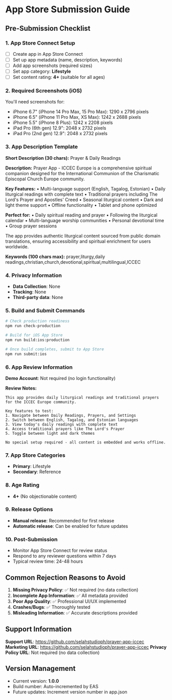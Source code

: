 # App Store Submission Guide

## Pre-Submission Checklist

### 1. App Store Connect Setup
- [ ] Create app in App Store Connect
- [ ] Set up app metadata (name, description, keywords)
- [ ] Add app screenshots (required sizes)
- [ ] Set app category: **Lifestyle**
- [ ] Set content rating: **4+** (suitable for all ages)

### 2. Required Screenshots (iOS)
You'll need screenshots for:
- iPhone 6.7" (iPhone 14 Pro Max, 15 Pro Max): 1290 x 2796 pixels
- iPhone 6.5" (iPhone 11 Pro Max, XS Max): 1242 x 2688 pixels
- iPhone 5.5" (iPhone 8 Plus): 1242 x 2208 pixels
- iPad Pro (6th gen) 12.9": 2048 x 2732 pixels
- iPad Pro (2nd gen) 12.9": 2048 x 2732 pixels

### 3. App Description Template

**Short Description (30 chars):**
Prayer & Daily Readings

**Description:**
Prayer App - ICCEC Europe is a comprehensive spiritual companion designed for the International Communion of the Charismatic Episcopal Church Europe community.

**Key Features:**
• Multi-language support (English, Tagalog, Estonian)
• Daily liturgical readings with complete text
• Traditional prayers including The Lord's Prayer and Apostles' Creed
• Seasonal liturgical content
• Dark and light theme support
• Offline functionality
• Tablet and phone optimized

**Perfect for:**
• Daily spiritual reading and prayer
• Following the liturgical calendar
• Multi-language worship communities
• Personal devotional time
• Group prayer sessions

The app provides authentic liturgical content sourced from public domain translations, ensuring accessibility and spiritual enrichment for users worldwide.

**Keywords (100 chars max):**
prayer,liturgy,daily readings,christian,church,devotional,spiritual,multilingual,ICCEC

### 4. Privacy Information
- **Data Collection**: None
- **Tracking**: None
- **Third-party data**: None

### 5. Build and Submit Commands

```bash
# Check production readiness
npm run check-production

# Build for iOS App Store
npm run build:ios:production

# Once build completes, submit to App Store
npm run submit:ios
```

### 6. App Review Information

**Demo Account**: Not required (no login functionality)

**Review Notes:**
```
This app provides daily liturgical readings and traditional prayers for the ICCEC Europe community. 

Key features to test:
1. Navigate between Daily Readings, Prayers, and Settings
2. Switch between English, Tagalog, and Estonian languages
3. View today's daily readings with complete text
4. Access traditional prayers like The Lord's Prayer
5. Toggle between light and dark themes

No special setup required - all content is embedded and works offline.
```

### 7. App Store Categories
- **Primary**: Lifestyle
- **Secondary**: Reference

### 8. Age Rating
- **4+** (No objectionable content)

### 9. Release Options
- **Manual release**: Recommended for first release
- **Automatic release**: Can be enabled for future updates

### 10. Post-Submission
- Monitor App Store Connect for review status
- Respond to any reviewer questions within 7 days
- Typical review time: 24-48 hours

## Common Rejection Reasons to Avoid

1. **Missing Privacy Policy**: ✅ Not required (no data collection)
2. **Incomplete App Information**: ✅ All metadata provided
3. **Poor App Quality**: ✅ Professional UI/UX implemented
4. **Crashes/Bugs**: ✅ Thoroughly tested
5. **Misleading Information**: ✅ Accurate descriptions provided

## Support Information

**Support URL**: https://github.com/selahstudioph/prayer-app-iccec
**Marketing URL**: https://github.com/selahstudioph/prayer-app-iccec
**Privacy Policy URL**: Not required (no data collection)

## Version Management

- Current version: **1.0.0**
- Build number: Auto-incremented by EAS
- Future updates: Increment version number in app.json

